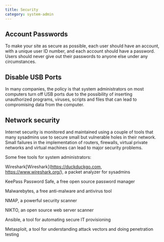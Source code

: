 ```yaml
---
title: Security
category: system-admin
---
```



## Account Passwords

To make your site as secure as possible, each user should have an account, with a unique user ID number, and each account should have a password. Users should never give out their passwords to anyone else under any circumstances.

## Disable USB Ports

In many companies, the policy is that system administrators on most computers turn off USB ports due to the possibility of inserting unauthorized programs, viruses, scripts and files that can lead to compromising data from the computer.

## Network security

Internet security is monitored and maintained using a couple of tools that many sysadmins use to secure small but vulnerable holes in their network.
Small failures in the implementation of routers, firewalls, virtual private networks and virtual machines can lead to major security problems.

Some free tools for system administrators:

Wireshark[Wireshark](https://duckduckgo.com, https://www.wireshark.org/), a packet analyzer for sysadmins

KeePass Password Safe, a free open source password manager

Malwarebytes, a free anti-malware and antivirus tool

NMAP, a powerful security scanner

NIKTO, an open source web server scanner

Ansible, a tool for automating secure IT provisioning

Metasploit, a tool for understanding attack vectors and doing penetration testing
